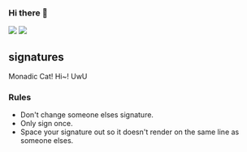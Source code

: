 ### Hi there 👋


![](https://github-profile-summary-cards.vercel.app/api/cards/repos-per-language?username=AbleTheAbove&theme=github_dark)
![](https://github-profile-summary-cards.vercel.app/api/cards/most-commit-language?username=AbleTheAbove&theme=github_dark)


## signatures
Monadic Cat! Hi~! UwU

### Rules
- Don't change someone elses signature.
- Only sign once.
- Space your signature out so it doesn't render on the same line as someone elses.

